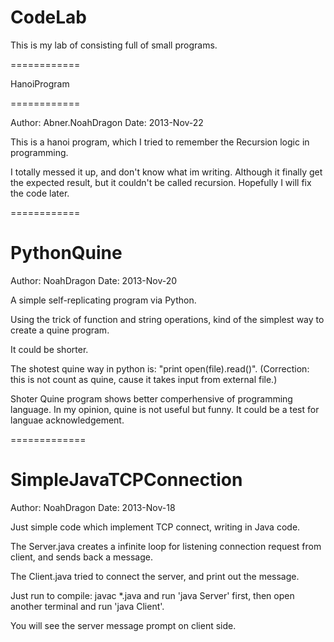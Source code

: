 CodeLab
=======

This is my lab of consisting full of small programs.

============

HanoiProgram

============

Author: Abner.NoahDragon
Date: 2013-Nov-22

This is a hanoi program, which I tried to remember the Recursion logic in programming.

I totally messed it up, and don't know what im writing. Although it finally get the expected result, but it couldn't be called recursion. Hopefully I will fix the code later.

============

PythonQuine
============
Author: NoahDragon Date: 2013-Nov-20

A simple self-replicating program via Python.

Using the trick of function and string operations, kind of the simplest way to create a quine program.

It could be shorter.

The shotest quine way in python is: "print open(file).read()". (Correction: this is not count as quine, cause it takes input from external file.)

Shoter Quine program shows better comperhensive of programming language. In my opinion, quine is not useful but funny. It could be a test for languae acknowledgement.

=============

SimpleJavaTCPConnection
=============

Author: NoahDragon
Date: 2013-Nov-18


Just simple code which implement TCP connect, writing in Java code.

The Server.java creates a infinite loop for listening connection request from client, and sends back a message.

The Client.java tried to connect the server, and print out the message.

Just run to compile: javac *.java
and run 'java Server' first, then open another terminal and run 'java Client'.

You will see the server message prompt on client side.

